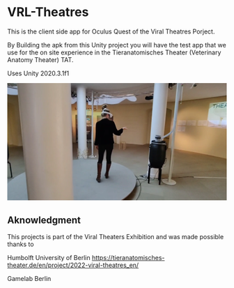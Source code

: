 # VRL-Theatres
 
This is the client side app for Oculus Quest of the Viral Theatres Porject.

By Building the apk from this Unity project you will have the test app that we use for the on site experience in the Tieranatomisches Theater (Veterinary Anatomy Theater) TAT.

Uses Unity 2020.3.1f1

![Alt text](https://github.com/hiddenDevXR/VRL-Theatres/blob/main/TestRoom_VR/vrl1.PNG)

## Aknowledgment

This projects is part of the Viral Theaters Exhibition and was made possible thanks to

Humbolft University of Berlin
https://tieranatomisches-theater.de/en/project/2022-viral-theatres_en/

Gamelab Berlin
